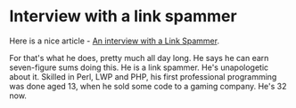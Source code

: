 # Interview with a link spammer

Here is a nice article - [An interview with a Link Spammer](http://www.theregister.co.uk/2005/01/31/link_spamer_interview/).

For that's what he does, pretty much all day long. He says he can earn seven-figure sums doing this. He is a link spammer. He's unapologetic about it. Skilled in Perl, LWP and PHP, his first professional programming was done aged 13, when he sold some code to a gaming company. He's 32 now.